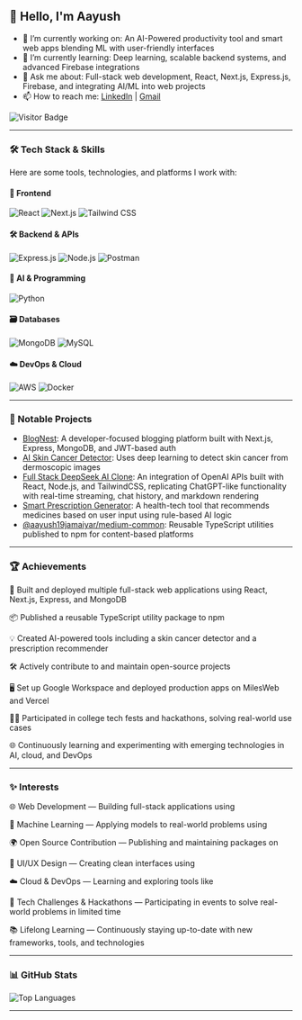 ## 👋 Hello, I'm Aayush

- 🔭 I’m currently working on: An AI-Powered productivity tool and smart web apps blending ML with user-friendly interfaces  
- 🌱 I’m currently learning: Deep learning, scalable backend systems, and advanced Firebase integrations  
- 💬 Ask me about: Full-stack web development, React, Next.js, Express.js, Firebase, and integrating AI/ML into web projects  
- 📫 How to reach me: [LinkedIn](www.linkedin.com/in/aayushj19) | [Gmail](aayushjamaiyar.19@gmail.com)  

![Visitor Badge](https://komarev.com/ghpvc/?username=aayushj19&label=Profile%20visitors&color=0e75b6&style=flat)

---

### 🛠️ Tech Stack & Skills

Here are some tools, technologies, and platforms I work with:

#### 🚀 Frontend  
![React](https://img.shields.io/badge/-React-61DAFB?style=for-the-badge&logo=react&logoColor=black)
![Next.js](https://img.shields.io/badge/-Next.js-000000?style=for-the-badge&logo=nextdotjs)
![Tailwind CSS](https://img.shields.io/badge/-Tailwind%20CSS-38B2AC?style=for-the-badge&logo=tailwind-css&logoColor=white)

#### 🛠️ Backend & APIs  
![Express.js](https://img.shields.io/badge/-Express.js-000000?style=for-the-badge&logo=express)
![Node.js](https://img.shields.io/badge/-Node.js-339933?style=for-the-badge&logo=nodedotjs&logoColor=white)
![Postman](https://img.shields.io/badge/-Postman-FF6C37?style=for-the-badge&logo=postman&logoColor=white)

#### 🧠 AI & Programming  
![Python](https://img.shields.io/badge/-Python-3776AB?style=for-the-badge&logo=python&logoColor=white)

#### 🗃️ Databases  
![MongoDB](https://img.shields.io/badge/-MongoDB-47A248?style=for-the-badge&logo=mongodb&logoColor=white)
![MySQL](https://img.shields.io/badge/-MySQL-4479A1?style=for-the-badge&logo=mysql&logoColor=white)

#### ☁️ DevOps & Cloud  
![AWS](https://img.shields.io/badge/-AWS-232F3E?style=for-the-badge&logo=amazon-aws&logoColor=white)
![Docker](https://img.shields.io/badge/-Docker-2496ED?style=for-the-badge&logo=docker&logoColor=white)


---

### 📌 Notable Projects

- [BlogNest](https://github.com/aayush19jamaiyar/BlogNest): A developer-focused blogging platform built with Next.js, Express, MongoDB, and JWT-based auth  
- [AI Skin Cancer Detector](https://github.com/aayush19jamaiyar/skin-cancer-detector): Uses deep learning to detect skin cancer from dermoscopic images  
- [Full Stack DeepSeek AI Clone](https://github.com/aayushj19/ai-clone.git): An integration of OpenAI APIs built with React, Node.js, and TailwindCSS, replicating ChatGPT-like functionality with real-time streaming, chat history, and markdown rendering  
- [Smart Prescription Generator](#): A health-tech tool that recommends medicines based on user input using rule-based AI logic  
- [@aayush19jamaiyar/medium-common](https://www.npmjs.com/package/@aayush19jamaiyar/medium-common): Reusable TypeScript utilities published to npm for content-based platforms  

---

### 🏆 Achievements

🚀 Built and deployed multiple full-stack web applications using React, Next.js, Express, and MongoDB

📦 Published a reusable TypeScript utility package to npm

💡 Created AI-powered tools including a skin cancer detector and a prescription recommender

🛠️ Actively contribute to and maintain open-source projects

🖥️ Set up Google Workspace and deployed production apps on MilesWeb and Vercel

🧑‍💻 Participated in college tech fests and hackathons, solving real-world use cases

🌐 Continuously learning and experimenting with emerging technologies in AI, cloud, and DevOps


---

### ✨ Interests

🌐 Web Development — Building full-stack applications using

🤖 Machine Learning — Applying models to real-world problems using

🌍 Open Source Contribution — Publishing and maintaining packages on

🎨 UI/UX Design — Creating clean interfaces using

☁️ Cloud & DevOps — Learning and exploring tools like

🧠 Tech Challenges & Hackathons — Participating in events to solve real-world problems in limited time

📚 Lifelong Learning — Continuously staying up-to-date with new frameworks, tools, and technologies

---

### 📊 GitHub Stats

![Top Languages](https://github-readme-stats.vercel.app/api/top-langs/?username=aayushj19&layout=compact&theme=radical)

---
